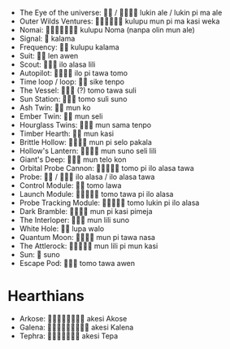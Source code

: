 - The Eye of the universe: 󱤮󱤄 / 󱤮󱥍󱤰󱤄    lukin ale / lukin pi ma ale
- Outer Wilds Ventures: 󱤟󱤺󱥍󱤰󱤗󱥶          kulupu mun pi ma kasi weka
- Nomai: 󱤟󱦐󱤽󱥅󱤺󱤄󱦑                         kulupu Noma (nanpa olin mun ale)
- Signal: 󱤕                                kalama
- Frequency: 󱤟󱤕                           kulupu kalama
- Suit: 󱤥󱤈                                len awen
- Scout: 󱤎󱤃󱤨                             ilo alasa lili
- Autopilot: 󱤎󱥍󱥩󱥭                        ilo pi tawa tomo
- Time loop / loop: 󱥜󱥫                    sike tenpo
- The Vessel: 󱥭󱥩󱥣 (?)                    tomo tawa suli
- Sun Station: 󱥭󱥣󱥤                       tomo suli suno
- Ash Twin: 󱤺󱤜                            mun ko
- Ember Twin: 󱤺󱥗                          mun seli
- Hourglass Twins: 󱤺󱥖󱥫                   mun sama tenpo
- Timber Hearth: 󱤺󱤗                       mun kasi
- Brittle Hollow: 󱤺󱥍󱥘󱥈                   mun pi selo pakala
- Hollow's Lantern: 󱤺󱥤󱥗󱤨                mun suno seli lili
- Giant's Deep: 󱤺󱥪󱤝                      mun telo kon
- Orbital Probe Cannon: 󱥭󱥍󱤎󱤃󱥩           tomo pi ilo alasa tawa
- Probe: 󱤎󱤃 / 󱤎󱤃󱥩                       ilo alasa / ilo alasa tawa
- Control Module: 󱥭󱤤                      tomo lawa
- Launch Module: 󱥭󱥩󱥍󱤎󱤃                  tomo tawa pi ilo alasa
- Probe Tracking Module: 󱥭󱤮󱥍󱤎󱤃          tomo lukin pi ilo alasa
- Dark Bramble: 󱤺󱥍󱤗󱥏                     mun pi kasi pimeja
- The Interloper: 󱤺󱤨󱥤                    mun lili suno
- White Hole: 󱤯󱥲                          lupa walo
- Quantum Moon: 󱤺󱥍󱥩󱤾                     mun pi tawa nasa
- The Attlerock: 󱤺󱤨󱥍󱤺󱤗                  mun lili pi mun kasi
- Sun: 󱥤                                   suno
- Escape Pod: 󱥭󱥩󱤈                         tomo tawa awen

# Hearthians
- Arkose: 󱤁󱦐󱤇󱤜󱦜󱥗󱦜󱦑                      akesi Akose
- Galena: 󱤁󱦐󱤔󱦜󱤥󱦜󱤾󱦜󱦑                     akesi Kalena
- Tephra: 󱤁󱦐󱥪󱦜󱥋󱦜󱦑                        akesi Tepa
